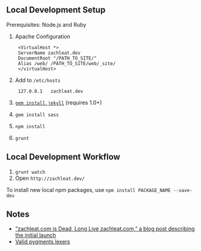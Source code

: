 ## Local Development Setup

Prerequisites: Node.js and Ruby

1. Apache Configuration

		<VirtualHost *>
		ServerName zachleat.dev
		DocumentRoot "/PATH_TO_SITE/"
		Alias /web/ /PATH_TO_SITE/web/_site/
		</virtualHost>
		
1. Add to `/etc/hosts`

		127.0.0.1	zachleat.dev

1. [`gem install jekyll`](http://jekyllrb.com/docs/installation/) (requires 1.0+)
1. `gem install sass`
1. `npm install`
1. `grunt`

## Local Development Workflow

1. `grunt watch`
1. Open `http://zachleat.dev/`

To install new local npm packages, use `npm install PACKAGE_NAME --save-dev`

## Notes

 * [“zachleat.com is Dead, Long Live zachleat.com,” a blog post describing the initial launch](http://www.zachleat.com/web/zachleat-is-dead/)
 * [Valid pygments lexers](http://pygments.org/languages/)
